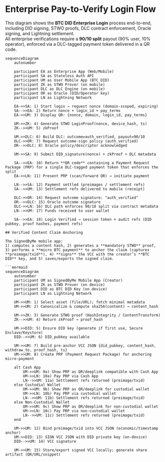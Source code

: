 # Enterprise Pay-to-Verify Login Flow

This diagram shows the **BTC DID Enterprise Login** process end-to-end, including DID signing, STWO proofs, DLC contract enforcement, Oracle signing, and Lightning settlement.  
All enterprise verifications require a **90/10 split** payout (90% user, 10% operator), enforced via a DLC-tagged payment token delivered in a QR code.

```mermaid
sequenceDiagram
    autonumber

    participant EA as Enterprise App (Web/Mobile)
    participant SA as Stateless Auth API
    participant UM as User Mobile App (BTC DID)
    participant ZK as STWO Prover (on mobile)
    participant DLC as DLC Engine (on mobile)
    participant OR as Oracle (DID/Operator key)
    participant LN as Lightning Network

    EA->>SA: 1) Start login → request nonce (domain-scoped, expiring)
    SA-->>EA: 2) Return nonce + login_id + pay_terms
    EA->>UM: 3) Display QR: {nonce, domain, login_id, pay_terms}

    UM->>ZK: 4) Generate STWO LoginProof(nonce, device_hash, ts)
    ZK-->>UM: 5) zkProof

    UM->>DLC: 6) Build DLC: outcome=auth_verified, payout=90/10
    DLC->>OR: 7) Request outcome-sign policy (auth_verified)
    OR-->>DLC: 8) Oracle policy/descriptor acknowledged

    UM->>SA: 9) Submit DID_signature(nonce) + zkProof + DLC metadata

    SA-->>EA: 10) Return **QR code** containing a Payment Request Package (PRP) for a single DLC-tagged payment token that enforces the split
    EA->>LN: 11) Present PRP (scan/forward QR) → initiate payment

    LN-->>SA: 12) Payment settled (preimages / settlement refs)
    SA-->>UM: 13) Settlement refs delivered to mobile (receipt)

    DLC->>OR: 14) Request outcome signature: "auth_verified"
    OR-->>DLC: 15) Oracle outcome signature
    DLC->>LN: 16) DLC path enforces 90/10 split via contract metadata
    LN-->>UM: 17) Funds received to user wallet

    SA-->>EA: 18) Login Verified → session token + audit refs (DID pubkey, proof hashes, payment refs)

## Verified Content Claim Anchoring

The SignedByMe mobile app:
1) computes a content hash, 2) generates a **mandatory STWO** proof, 3) performs a **micro BTC payment** to anchor the claim (captures **preimage/txid**), 4) **signs** the VCC with the creator’s **BTC DID** key, and 5) saves/exports the signed claim.  

```mermaid
sequenceDiagram
    autonumber
    participant UM as SignedByMe Mobile App (Creator)
    participant ZK as STWO Prover (on device)
    participant DID as BTC DID Key (on device)
    participant LN as Lightning Network

    UM->>UM: 1) Select asset (file/URL); fetch minimal metadata
    UM->>UM: 2) Canonicalize & compute sha256(content) → content_hash

    UM->>ZK: 3) Generate STWO proof (HashIntegrity / ContentTransform)
    ZK-->>UM: 4) Return zkProof → proof_hash

    UM->>DID: 5) Ensure DID key (generate if first use, Secure Enclave/Keystore)
    DID-->>UM: 6) DID_pubkey available

    UM->>UM: 7) Build pre-anchor VCC JSON {did_pubkey, content_hash, withdraw_to, proof_hash, ts}
    UM->>UM: 8) Create PRP (Payment Request Package) for anchoring micro-payment

    alt Cash App
        UM->>UM: 9a) Show PRP as QR/deeplink compatible with Cash App
        UM->>LN: 10a) Pay PRP via Cash App
        LN-->>UM: 11a) Settlement refs returned (preimage/txid)
    else Custodial Wallet
        UM->>UM: 9b) Show PRP as QR/deeplink for custodial wallet
        UM->>LN: 10b) Pay PRP via custodial wallet
        LN-->>UM: 11b) Settlement refs returned (preimage/txid)
    else Non-Custodial Wallet
        UM->>UM: 9c) Show PRP as QR/deeplink for non-custodial wallet
        UM->>LN: 10c) Pay PRP via non-custodial wallet
        LN-->>UM: 11c) Settlement refs returned (preimage/txid)
    end

    UM->>UM: 12) Bind preimage/txid into VCC JSON (economic/timestamp anchor)
    UM->>DID: 13) SIGN VCC JSON with DID private key (on-device)
    DID-->>UM: 14) VCC signature

    UM->>UM: 15) Store/export signed VCC locally; generate share artifact (QR/URL/snippet)
